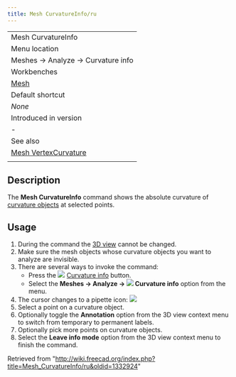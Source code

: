 ```yaml
---
title: Mesh CurvatureInfo/ru
---
```

|  |
| --- |
| Mesh CurvatureInfo |
| Menu location |
| Meshes → Analyze → Curvature info |
| Workbenches |
| [Mesh](/Mesh_Workbench "Mesh Workbench") |
| Default shortcut |
| *None* |
| Introduced in version |
| - |
| See also |
| [Mesh VertexCurvature](/Mesh_VertexCurvature "Mesh VertexCurvature") |
|  |

## Description

The **Mesh CurvatureInfo** command shows the absolute curvature of [curvature objects](/Mesh_VertexCurvature "Mesh VertexCurvature") at selected points.

## Usage

1. During the command the [3D view](/3D_view "3D view") cannot be changed.
2. Make sure the mesh objects whose curvature objects you want to analyze are invisible.
3. There are several ways to invoke the command:
   * Press the ![](/images/Mesh_CurvatureInfo.svg) [Curvature info](/Mesh_CurvatureInfo "Mesh CurvatureInfo") button.
   * Select the **Meshes → Analyze → ![](/images/Mesh_CurvatureInfo.svg) Curvature info** option from the menu.
4. The cursor changes to a pipette icon: ![](/images/Mesh_EvaluateFacet.svg)
5. Select a point on a curvature object.
6. Optionally toggle the **Annotation** option from the 3D view context menu to switch from temporary to permanent labels.
7. Optionally pick more points on curvature objects.
8. Select the **Leave info mode** option from the 3D view context menu to finish the command.

Retrieved from "<http://wiki.freecad.org/index.php?title=Mesh_CurvatureInfo/ru&oldid=1332924>"
